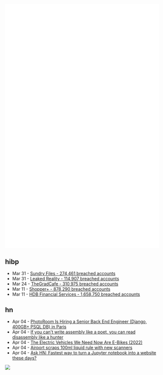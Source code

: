 ![Metrics](https://raw.githubusercontent.com/phixion/phixion/master/metrics.svg)

## hibp

<!--
for https://github.com/phixion/phixion/blob/main/.github/workflows/feeds.yml
-->
<!--START_SECTION:haveibeenpwnd-->
- Mar 31 - [Sundry Files - 274,461 breached accounts](https://haveibeenpwned.com/PwnedWebsites#SundryFiles)
- Mar 31 - [Leaked Reality - 114,907 breached accounts](https://haveibeenpwned.com/PwnedWebsites#LeakedReality)
- Mar 24 - [TheGradCafe - 310,975 breached accounts](https://haveibeenpwned.com/PwnedWebsites#TheGradCafe)
- Mar 11 - [Shopper+ - 878,290 breached accounts](https://haveibeenpwned.com/PwnedWebsites#ShopperPlus)
- Mar 11 - [HDB Financial Services - 1,658,750 breached accounts](https://haveibeenpwned.com/PwnedWebsites#HDBFinancialServices)
<!--END_SECTION:haveibeenpwnd-->

## hn

<!--
for https://github.com/phixion/phixion/blob/main/.github/workflows/feeds.yml
-->
<!--START_SECTION:hn-->
- Apr 04 - [PhotoRoom Is Hiring a Senior Back End Engineer (Django, 400GB+ PSQL DB) in Paris](https://jobs.lever.co/photoroom/01f5cb22-695a-402a-a970-818a6c2d47a9?lever-origin=applied&lever-source%5B%5D=Hacker%20News)
- Apr 04 - [If you can&#x27;t write assembly like a poet, you can read disassembly like a hunter](https://wordsandbuttons.online/you_dont_have_to_learn_assembly_to_read_disassembly.html)
- Apr 04 - [The Electric Vehicles We Need Now Are E-Bikes (2022)](https://www.bloomberg.com/news/articles/2022-03-15/the-electric-vehicles-we-need-now-are-e-bikes)
- Apr 04 - [Airport scraps 100ml liquid rule with new scanners](https://www.bbc.co.uk/news/business-65163418)
- Apr 04 - [Ask HN: Fastest way to turn a Jupyter notebook into a website these days?](https://news.ycombinator.com/item?id=35435253)
<!--END_SECTION:hn-->

<!--
for https://yhype.me
-->
![](https://hit.yhype.me/github/profile?user_id=13013670)
